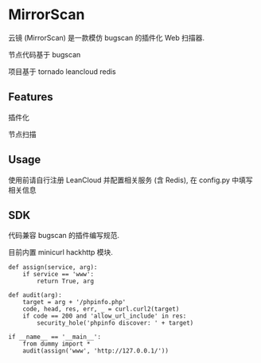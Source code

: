 # MirrorScan

云镜 (MirrorScan) 是一款模仿 bugscan 的插件化 Web 扫描器.

节点代码基于 bugscan

项目基于 tornado leancloud redis

## Features

插件化

节点扫描

## Usage

使用前请自行注册 LeanCloud 并配置相关服务 (含 Redis), 在 config.py 中填写相关信息

## SDK

代码兼容 bugscan 的插件编写规范.

目前内置 minicurl hackhttp 模块.

```
def assign(service, arg):
    if service == 'www':
        return True, arg

def audit(arg):
    target = arg + '/phpinfo.php'
    code, head, res, err, _ = curl.curl2(target)
    if code == 200 and 'allow_url_include' in res:
        security_hole('phpinfo discover: ' + target)

if __name__ == '__main__':
    from dummy import *
    audit(assign('www', 'http://127.0.0.1/'))
``` 

